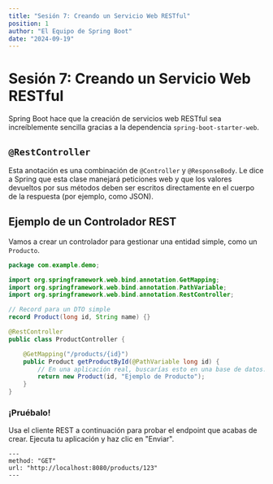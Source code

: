 ```yaml
---
title: "Sesión 7: Creando un Servicio Web RESTful"
position: 1
author: "El Equipo de Spring Boot"
date: "2024-09-19"
---
```


# Sesión 7: Creando un Servicio Web RESTful

Spring Boot hace que la creación de servicios web RESTful sea increíblemente sencilla gracias a la dependencia `spring-boot-starter-web`.

## `@RestController`

Esta anotación es una combinación de `@Controller` y `@ResponseBody`. Le dice a Spring que esta clase manejará peticiones web y que los valores devueltos por sus métodos deben ser escritos directamente en el cuerpo de la respuesta (por ejemplo, como JSON).

## Ejemplo de un Controlador REST

Vamos a crear un controlador para gestionar una entidad simple, como un `Producto`.

```java
package com.example.demo;

import org.springframework.web.bind.annotation.GetMapping;
import org.springframework.web.bind.annotation.PathVariable;
import org.springframework.web.bind.annotation.RestController;

// Record para un DTO simple
record Product(long id, String name) {}

@RestController
public class ProductController {

    @GetMapping("/products/{id}")
    public Product getProductById(@PathVariable long id) {
        // En una aplicación real, buscarías esto en una base de datos.
        return new Product(id, "Ejemplo de Producto");
    }
}
```

### ¡Pruébalo!

Usa el cliente REST a continuación para probar el endpoint que acabas de crear. Ejecuta tu aplicación y haz clic en "Enviar".

```rest-client
---
method: "GET"
url: "http://localhost:8080/products/123"
---
```